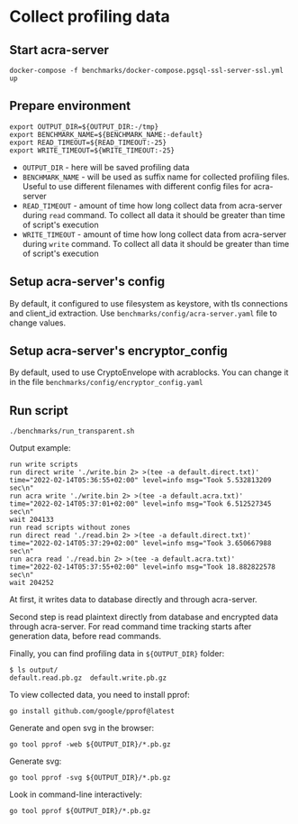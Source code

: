 # Collect profiling data

## Start acra-server

```
docker-compose -f benchmarks/docker-compose.pgsql-ssl-server-ssl.yml up
```

## Prepare environment 

```
export OUTPUT_DIR=${OUTPUT_DIR:-/tmp}
export BENCHMARK_NAME=${BENCHMARK_NAME:-default}
export READ_TIMEOUT=${READ_TIMEOUT:-25}
export WRITE_TIMEOUT=${WRITE_TIMEOUT:-25}
```

* `OUTPUT_DIR` - here will be saved profiling data
* `BENCHMARK_NAME` - will be used as suffix name for collected profiling files. Useful to use different filenames with 
  different config files for acra-server
* `READ_TIMEOUT` - amount of time how long collect data from acra-server during `read` command. To collect all data it should 
  be greater than time of script's execution
* `WRITE_TIMEOUT` - amount of time how long collect data from acra-server during `write` command. To collect all data it should
  be greater than time of script's execution

## Setup acra-server's config 

By default, it configured to use filesystem as keystore, with tls connections and client_id extraction.
Use `benchmarks/config/acra-server.yaml` file to change values.

## Setup acra-server's encryptor_config

By default, used to use CryptoEnvelope with acrablocks. You can change it in the file `benchmarks/config/encryptor_config.yaml`

## Run script

```
./benchmarks/run_transparent.sh
```

Output example:
```
run write scripts
run direct write './write.bin 2> >(tee -a default.direct.txt)'
time="2022-02-14T05:36:55+02:00" level=info msg="Took 5.532813209 sec\n"
run acra write './write.bin 2> >(tee -a default.acra.txt)'
time="2022-02-14T05:37:01+02:00" level=info msg="Took 6.512527345 sec\n"
wait 204133
run read scripts without zones
run direct read './read.bin 2> >(tee -a default.direct.txt)'
time="2022-02-14T05:37:29+02:00" level=info msg="Took 3.650667988 sec\n"
run acra read './read.bin 2> >(tee -a default.acra.txt)'
time="2022-02-14T05:37:55+02:00" level=info msg="Took 18.882822578 sec\n"
wait 204252
```

At first, it writes data to database directly and through acra-server.

Second step is read plaintext directly from database and encrypted data through acra-server.
For read command time tracking starts after generation data, before read commands.

Finally, you can find profiling data in `${OUTPUT_DIR}` folder:
```
$ ls output/
default.read.pb.gz  default.write.pb.gz 
```

To view collected data, you need to install pprof:
```
go install github.com/google/pprof@latest
```

Generate and open svg in the browser:
```
go tool pprof -web ${OUTPUT_DIR}/*.pb.gz
```

Generate svg:
```
go tool pprof -svg ${OUTPUT_DIR}/*.pb.gz
```

Look in command-line interactively:
```
go tool pprof ${OUTPUT_DIR}/*.pb.gz
```